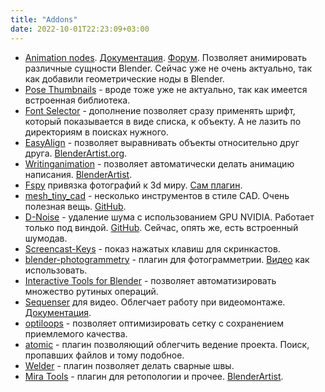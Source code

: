 ```yaml
---
title: "Addons"
date: 2022-10-01T22:23:09+03:00
---
```


* [Animation nodes](https://github.com/JacquesLucke/animation_nodes/releases). [Документация](http://animation-nodes-manual.readthedocs.io/en/latest/index.html). [Форум](https://blenderartists.org/forum/showthread.php?350296-Addon-Animation-Nodes). Позволяет анимировать различные сущности Blender. Сейчас уже не очень актуально, так как добавили геометрические ноды в Blender.
* [Pose Thumbnails](https://github.com/sybrenstuvel/pose_thumbnails) - вроде тоже уже не актуально, так как имеется встроенная библиотека.
* [Font Selector](https://gumroad.com/l/gLFsh) - дополнение позволяет сразу применять шрифт, который показывается в виде списка, к объекту. А не лазить по директориям в поисках нужного.
* [EasyAlign](https://github.com/sergeod9/Easy_Align_Addon) - позволяет выравнивать объекты относительно друг друга. [BlenderArtist.org](https://blenderartists.org/t/addon-easy-align/685704).
* [Writinganimation](https://github.com/Shriinivas/writinganimation) - позволяет автоматически делать анимацию написания. [BlenderArtist](https://blenderartists.org/t/add-on-for-generating-writing-animation-free/1138985).
* [Fspy](https://fspy.io/) привязка фотографий к 3d миру. [Сам плагин](https://github.com/stuffmatic/fSpy-Blender).
* [mesh_tiny_cad](http://zeffii.github.io/mesh_tiny_cad/) - несколько инструментов в стиле CAD. Очень полезная вещь. [GitHub](https://github.com/zeffii/mesh_tiny_cad).
* [D-Noise](https://remingtongraphics.net/tools/d-noise) - удаление шума с использованием GPU NVIDIA. Работает только под виндой. [GitHub](https://github.com/grantwilk/DNOISE). Сейчас, опять же, есть встроенный шумодав.
* [Screencast-Keys](https://github.com/nutti/Screencast-Keys) - показ нажатых клавиш для скринкастов.
* [blender-photogrammetry](https://github.com/stuarta0/blender-photogrammetry) - плагин для фотограмметрии. [Видео](https://www.youtube.com/watch?time_continue=3&v=hk5ovQ6-IbM) как использовать.
* [Interactive Tools for Blender](https://blenderartists.org/t/interactive-tools-for-blender-2-8/1164932) - позволяет автоматизировать множество рутиных операций.
* [Sequenser](https://github.com/GDquest/Blender-power-sequencer) для видео. Облегчает работу при видеомонтаже. [Документация](https://www.gdquest.com/blender/power-sequencer/docs).
* [optiloops](https://github.com/vilemduha/optiloops) - позволяет оптимизировать сетку с сохранением приемлемого качества.
* [atomic](https://remington.pro/software/blender/atomic) - плагин позволяющий облегчить ведение проекта. Поиск, пропавших файлов и тому подобное.
* [Welder](https://blenderartists.org/t/welder/672478?u=peetie) - плагин позволяет делать сварные швы.
* [Mira Tools](https://github.com/mifth/mifthtools) - плагин для ретопологии и прочее. [BlenderArtist](https://blenderartists.org/t/miratools/637385).
